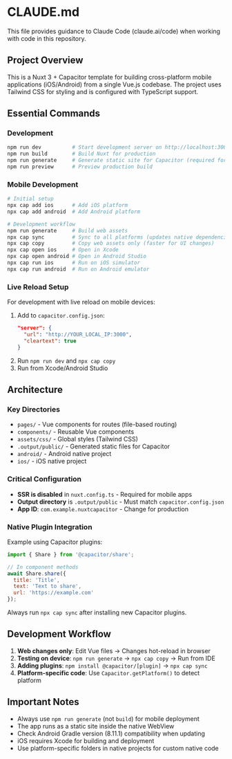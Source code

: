 # CLAUDE.md

This file provides guidance to Claude Code (claude.ai/code) when working with code in this repository.

## Project Overview

This is a Nuxt 3 + Capacitor template for building cross-platform mobile applications (iOS/Android) from a single Vue.js codebase. The project uses Tailwind CSS for styling and is configured with TypeScript support.

## Essential Commands

### Development
```bash
npm run dev          # Start development server on http://localhost:3000
npm run build        # Build Nuxt for production
npm run generate     # Generate static site for Capacitor (required for mobile)
npm run preview      # Preview production build
```

### Mobile Development
```bash
# Initial setup
npx cap add ios      # Add iOS platform
npx cap add android  # Add Android platform

# Development workflow
npm run generate     # Build web assets
npx cap sync         # Sync to all platforms (updates native dependencies)
npx cap copy         # Copy web assets only (faster for UI changes)
npx cap open ios     # Open in Xcode
npx cap open android # Open in Android Studio
npx cap run ios      # Run on iOS simulator
npx cap run android  # Run on Android emulator
```

### Live Reload Setup
For development with live reload on mobile devices:
1. Add to `capacitor.config.json`:
   ```json
   "server": {
     "url": "http://YOUR_LOCAL_IP:3000",
     "cleartext": true
   }
   ```
2. Run `npm run dev` and `npx cap copy`
3. Run from Xcode/Android Studio

## Architecture

### Key Directories
- `pages/` - Vue components for routes (file-based routing)
- `components/` - Reusable Vue components
- `assets/css/` - Global styles (Tailwind CSS)
- `.output/public/` - Generated static files for Capacitor
- `android/` - Android native project
- `ios/` - iOS native project

### Critical Configuration
- **SSR is disabled** in `nuxt.config.ts` - Required for mobile apps
- **Output directory** is `.output/public` - Must match `capacitor.config.json`
- **App ID**: `com.example.nuxtcapacitor` - Change for production

### Native Plugin Integration
Example using Capacitor plugins:
```javascript
import { Share } from '@capacitor/share';

// In component methods
await Share.share({
  title: 'Title',
  text: 'Text to share',
  url: 'https://example.com'
});
```

Always run `npx cap sync` after installing new Capacitor plugins.

## Development Workflow

1. **Web changes only**: Edit Vue files → Changes hot-reload in browser
2. **Testing on device**: `npm run generate` → `npx cap copy` → Run from IDE
3. **Adding plugins**: `npm install @capacitor/[plugin]` → `npx cap sync`
4. **Platform-specific code**: Use `Capacitor.getPlatform()` to detect platform

## Important Notes

- Always use `npm run generate` (not `build`) for mobile deployment
- The app runs as a static site inside the native WebView
- Check Android Gradle version (8.11.1) compatibility when updating
- iOS requires Xcode for building and deployment
- Use platform-specific folders in native projects for custom native code